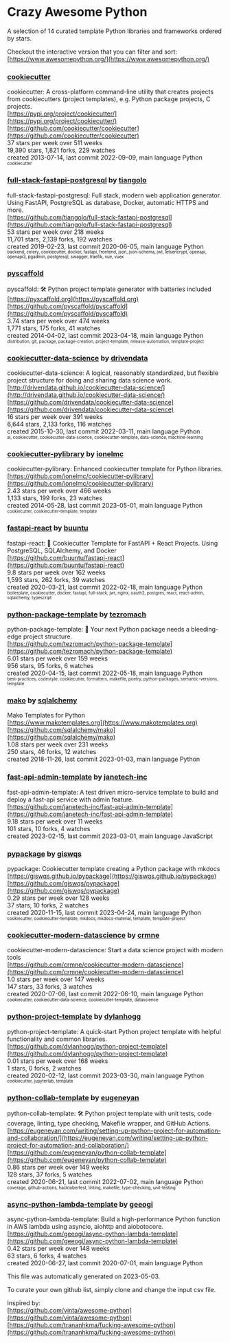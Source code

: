 # Crazy Awesome Python
A selection of 14 curated template Python libraries and frameworks ordered by stars.  

Checkout the interactive version that you can filter and sort: 
[https://www.awesomepython.org/](https://www.awesomepython.org/)  


### [cookiecutter](https://github.com/cookiecutter/cookiecutter)  
cookiecutter: A cross-platform command-line utility that creates projects from cookiecutters (project templates), e.g. Python package projects, C projects.  
[https://pypi.org/project/cookiecutter/](https://pypi.org/project/cookiecutter/)  
[https://github.com/cookiecutter/cookiecutter](https://github.com/cookiecutter/cookiecutter)  
37 stars per week over 511 weeks  
19,390 stars, 1,821 forks, 229 watches  
created 2013-07-14, last commit 2022-09-09, main language Python  
<sub><sup>cookiecutter</sup></sub>


### [full-stack-fastapi-postgresql](https://github.com/tiangolo/full-stack-fastapi-postgresql) by [tiangolo](https://github.com/tiangolo)  
full-stack-fastapi-postgresql: Full stack, modern web application generator. Using FastAPI, PostgreSQL as database, Docker, automatic HTTPS and more.  
[https://github.com/tiangolo/full-stack-fastapi-postgresql](https://github.com/tiangolo/full-stack-fastapi-postgresql)  
53 stars per week over 218 weeks  
11,701 stars, 2,139 forks, 192 watches  
created 2019-02-23, last commit 2020-06-05, main language Python  
<sub><sup>backend, celery, cookiecutter, docker, fastapi, frontend, json, json-schema, jwt, letsencrypt, openapi, openapi3, pgadmin, postgresql, swagger, traefik, vue, vuex</sup></sub>


### [pyscaffold](https://github.com/pyscaffold/pyscaffold)  
pyscaffold: 🛠 Python project template generator with batteries included  
[https://pyscaffold.org](https://pyscaffold.org)  
[https://github.com/pyscaffold/pyscaffold](https://github.com/pyscaffold/pyscaffold)  
3.74 stars per week over 474 weeks  
1,771 stars, 175 forks, 41 watches  
created 2014-04-02, last commit 2023-04-18, main language Python  
<sub><sup>distribution, git, package, package-creation, project-template, release-automation, template-project</sup></sub>


### [cookiecutter-data-science](https://github.com/drivendata/cookiecutter-data-science) by [drivendata](https://github.com/drivendata)  
cookiecutter-data-science: A logical, reasonably standardized, but flexible project structure for doing and sharing data science work.  
[http://drivendata.github.io/cookiecutter-data-science/](http://drivendata.github.io/cookiecutter-data-science/)  
[https://github.com/drivendata/cookiecutter-data-science](https://github.com/drivendata/cookiecutter-data-science)  
16 stars per week over 391 weeks  
6,644 stars, 2,133 forks, 116 watches  
created 2015-10-30, last commit 2022-03-11, main language Python  
<sub><sup>ai, cookiecutter, cookiecutter-data-science, cookiecutter-template, data-science, machine-learning</sup></sub>


### [cookiecutter-pylibrary](https://github.com/ionelmc/cookiecutter-pylibrary) by [ionelmc](https://github.com/ionelmc)  
cookiecutter-pylibrary: Enhanced cookiecutter template for Python libraries.  
[https://github.com/ionelmc/cookiecutter-pylibrary](https://github.com/ionelmc/cookiecutter-pylibrary)  
2.43 stars per week over 466 weeks  
1,133 stars, 199 forks, 23 watches  
created 2014-05-28, last commit 2023-05-01, main language Python  
<sub><sup>cookiecutter, cookiecutter-template, template</sup></sub>


### [fastapi-react](https://github.com/buuntu/fastapi-react) by [buuntu](https://github.com/buuntu)  
fastapi-react: 🚀   Cookiecutter Template for FastAPI + React Projects.  Using PostgreSQL, SQLAlchemy, and Docker  
[https://github.com/buuntu/fastapi-react](https://github.com/buuntu/fastapi-react)  
9.8 stars per week over 162 weeks  
1,593 stars, 262 forks, 39 watches  
created 2020-03-21, last commit 2022-02-18, main language Python  
<sub><sup>boilerplate, cookiecutter, docker, fastapi, full-stack, jwt, nginx, oauth2, postgres, react, react-admin, sqlalchemy, typescript</sup></sub>


### [python-package-template](https://github.com/tezromach/python-package-template) by [tezromach](https://github.com/tezromach)  
python-package-template: 🚀 Your next Python package needs a bleeding-edge project structure.  
[https://github.com/tezromach/python-package-template](https://github.com/tezromach/python-package-template)  
6.01 stars per week over 159 weeks  
956 stars, 95 forks, 6 watches  
created 2020-04-15, last commit 2022-05-18, main language Python  
<sub><sup>best-practices, codestyle, cookiecutter, formatters, makefile, poetry, python-packages, semantic-versions, template</sup></sub>


### [mako](https://github.com/sqlalchemy/mako) by [sqlalchemy](https://github.com/sqlalchemy)  
Mako Templates for Python  
[https://www.makotemplates.org](https://www.makotemplates.org)  
[https://github.com/sqlalchemy/mako](https://github.com/sqlalchemy/mako)  
1.08 stars per week over 231 weeks  
250 stars, 46 forks, 12 watches  
created 2018-11-26, last commit 2023-01-03, main language Python  


### [fast-api-admin-template](https://github.com/janetech-inc/fast-api-admin-template) by [janetech-inc](https://github.com/janetech-inc)  
fast-api-admin-template:  A test driven micro-service template to build and deploy a fast-api service with admin feature.  
[https://github.com/janetech-inc/fast-api-admin-template](https://github.com/janetech-inc/fast-api-admin-template)  
9.18 stars per week over 11 weeks  
101 stars, 10 forks, 4 watches  
created 2023-02-15, last commit 2023-03-01, main language JavaScript  


### [pypackage](https://github.com/giswqs/pypackage) by [giswqs](https://github.com/giswqs)  
pypackage: Cookiecutter template creating a Python package with mkdocs  
[https://giswqs.github.io/pypackage](https://giswqs.github.io/pypackage)  
[https://github.com/giswqs/pypackage](https://github.com/giswqs/pypackage)  
0.29 stars per week over 128 weeks  
37 stars, 10 forks, 2 watches  
created 2020-11-15, last commit 2023-04-24, main language Python  
<sub><sup>cookiecutter, cookiecutter-template, mkdocs, mkdocs-material, template, template-project</sup></sub>


### [cookiecutter-modern-datascience](https://github.com/crmne/cookiecutter-modern-datascience) by [crmne](https://github.com/crmne)  
cookiecutter-modern-datascience: Start a data science project with modern tools  
[https://github.com/crmne/cookiecutter-modern-datascience](https://github.com/crmne/cookiecutter-modern-datascience)  
1.0 stars per week over 147 weeks  
147 stars, 33 forks, 3 watches  
created 2020-07-06, last commit 2022-06-10, main language Python  
<sub><sup>cookiecutter, cookiecutter-data-science, cookiecutter-template, datascience</sup></sub>


### [python-project-template](https://github.com/dylanhogg/python-project-template) by [dylanhogg](https://github.com/dylanhogg)  
python-project-template: A quick-start Python project template with helpful functionality and common libraries.  
[https://github.com/dylanhogg/python-project-template](https://github.com/dylanhogg/python-project-template)  
0.01 stars per week over 168 weeks  
1 stars, 0 forks, 2 watches  
created 2020-02-12, last commit 2023-03-30, main language Python  
<sub><sup>cookiecutter, jupyterlab, template</sup></sub>


### [python-collab-template](https://github.com/eugeneyan/python-collab-template) by [eugeneyan](https://github.com/eugeneyan)  
python-collab-template: 🛠 Python project template with unit tests, code coverage, linting, type checking, Makefile wrapper, and GitHub Actions.  
[https://eugeneyan.com/writing/setting-up-python-project-for-automation-and-collaboration/](https://eugeneyan.com/writing/setting-up-python-project-for-automation-and-collaboration/)  
[https://github.com/eugeneyan/python-collab-template](https://github.com/eugeneyan/python-collab-template)  
0.86 stars per week over 149 weeks  
128 stars, 37 forks, 5 watches  
created 2020-06-21, last commit 2022-07-02, main language Python  
<sub><sup>coverage, github-actions, hacktoberfest, linting, makefile, type-checking, unit-testing</sup></sub>


### [async-python-lambda-template](https://github.com/geeogi/async-python-lambda-template) by [geeogi](https://github.com/geeogi)  
async-python-lambda-template: Build a high-performance Python function in AWS lambda using asyncio, aiohttp and aiobotocore.  
[https://github.com/geeogi/async-python-lambda-template](https://github.com/geeogi/async-python-lambda-template)  
0.42 stars per week over 148 weeks  
63 stars, 6 forks, 4 watches  
created 2020-06-27, last commit 2020-07-01, main language Python  


This file was automatically generated on 2023-05-03.  

To curate your own github list, simply clone and change the input csv file.  

Inspired by:  
[https://github.com/vinta/awesome-python](https://github.com/vinta/awesome-python)  
[https://github.com/trananhkma/fucking-awesome-python](https://github.com/trananhkma/fucking-awesome-python)  